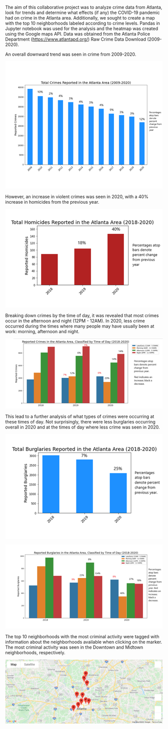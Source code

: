 The aim of this collaborative project was to analyze crime data from Atlanta, look for trends and determine what effects (if any) the COVID-19 pandemic had on crime in the Atlanta area. Additionally, we sought to create a map with the top 10 neighborhoods labeled according to crime levels. Pandas in Jupyter notebook was used for the analysis and the heatmap was created using the Google maps API.
Data was obtained from the Atlanta Police Department (https://www.atlantapd.org/) Raw Crime Data Download (2009-2020). 

An overall downward trend was seen in crime from 2009-2020.

![](images/overall_trend.png)
 

However, an increase in violent crimes was seen in 2020, with a 40% increase in homicides from the previous year.

![](images/homicides.png)
 

Breaking down crimes by the time of day, it was revealed that most crimes occur in the afternoon and night (12PM - 12AM). In 2020, less crime occurred during the times where many people may have usually been at work: morning, afternoon and night.

![](images/time.png)

 

This lead to a further analysis of what types of crimes were occurring at these times of day. Not surprisingly, there were less burglaries occurring overall in 2020 and at the times of day where less crime was seen in 2020.

![](images/total_burglaries.png)

![](images/burglaries_time.png)

 

The top 10 neighborhoods with the most criminal activity were tagged with information about the neighborhoods available when clicking on the marker. The most criminal activity was seen in the Downtown and Midtown neighborhoods, respectively.

![](images/map.png)
 

  

